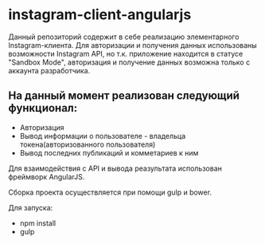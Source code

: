 # instagram-client-angularjs

Данный репозиторий содержит в себе реализацию элементарного Instagram-клиента. 
Для авторизации и получения данных использованы возможности Instagram API, но т.к. приложение находится в статусе "Sandbox Mode", авторизация и получение данных возможна только с аккаунта разработчика.

## На данный момент реализован следующий функционал:
* Авторизация
* Вывод информации о пользователе - владельца токена(авторизованного пользователя)
* Вывод последних публикаций и комметариев к ним

Для взаимодействия с API и вывода реазультата использован фреймворк AngularJS.

Сборка проекта осуществляется при помощи gulp и bower.

Для запуска:
* npm install
* gulp